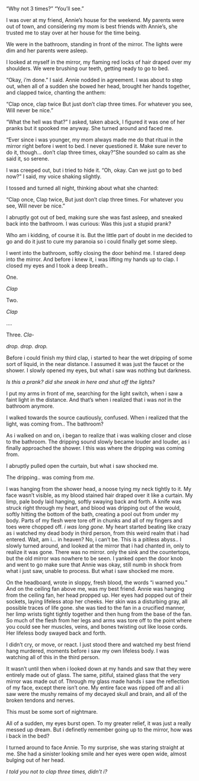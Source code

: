 “Why not 3 times?”
“You’ll see.” 

I was over at my friend, Annie’s house for the weekend. My parents were out of town, and considering my mom is best friends with Annie’s, she trusted me to stay over at her house for the time being. 

We were in the bathroom, standing in front of the mirror. The lights were dim and her parents were asleep. 

I looked at myself in the mirror, my flaming red locks of hair draped over my shoulders. We were brushing our teeth, getting ready to go to bed.

“Okay, i’m done.” I said. Annie nodded in agreement. I was about to step out, when all of a sudden she bowed her head, brought her hands together, and clapped twice, chanting the anthem:

“Clap once, clap twice 
But just don’t clap three times.
For whatever you see,
Will never be nice.”

“What the hell was that?” I asked, taken aback, I figured it was one of her pranks but it spooked me anyway. She turned around and faced me.

“Ever since i was younger, my mom always made me do that ritual in the mirror right before i went to bed. I never questioned it. Make sure never to do it, though… don’t clap three times, okay?”She sounded so calm as she said it, so serene.

I was creeped out, but i tried to hide it. “Oh, okay. Can we just go to bed now?” I said, my voice shaking slightly. 

I tossed and turned all night, thinking about what she chanted:

“Clap once, 
Clap twice,
But just don’t clap three times.
For whatever you see, 
Will never be nice.”

I abruptly got out of bed, making sure she was fast asleep, and sneaked back into the bathroom. I was curious: Was this just a stupid prank?

Who am i kidding, of course it is. But the little part of doubt in me decided to go and do it just to cure my paranoia so i could finally get some sleep.

I went into the bathroom, softly closing the door behind me. I stared deep into the mirror. And before i knew it, i was lifting my hands up to clap. I closed my eyes and I took a deep breath..

One. 

*Clap*

Two.

*Clap*

….

Three. 
*Cla-*

*drop.*
*drop.* 
*drop.*

Before i could finish my third clap, i started to hear the wet dripping of some sort of liquid, in the near distance. I assumed it was just the faucet or the shower.
I slowly opened my eyes, but what i saw was nothing but darkness.

*Is this a prank? did she sneak in here and shut off the lights?*

I put my arms in front of me, searching for the light switch, when i saw a faint light in the distance. And that’s when i realized that i was *not* in the bathroom anymore. 

I walked towards the source cautiously, confused. When i realized that the light, was coming from.. The bathroom? 

As i walked on and on, i began to realize that i was walking closer and close to the bathroom. The dripping sound slowly became louder and louder, as i finally approached the shower. I this was where the dripping was coming from.

I abruptly pulled open the curtain, but what i saw shocked me. 

The dripping.. was coming from *me.*

I was hanging from the shower head, a noose tying my neck tightly to it. My face wasn’t visible, as my blood stained hair draped over it like a curtain. My limp, pale body laid hanging, softly swaying back and forth. A knife was struck right through my heart, and blood was dripping out of the would, softly hitting the bottom of the bath, creating a pool out from under my body. Parts of my flesh were tore off in chunks and all of my fingers and toes were chopped off. *i was long gone.*
My heart started beating like crazy as i watched my dead body in third person, from this weird realm that i had entered. Wait, am i… in heaven? 
No, i can’t be. This is a pitiless abyss..
I slowly turned around, and looked at the mirror that i had chanted in, only to realize it was gone. There was no mirror. only the sink and the countertops, but the old mirror was nowhere to be seen. I yanked open the door knob and went to go make sure that Annie was okay, still numb in shock from what i just saw, unable to process. But what i saw shocked me more. 

On the headboard, wrote in sloppy, fresh blood, the words “i warned you.” And on the ceiling fan above me, was my best friend. Annie was hanging from the ceiling fan, her head propped up. Her eyes had popped out of their sockets, laying lifeless atop her cheeks. Her skin was a disturbing gray, all possible traces of life gone. she was tied to the fan in a crucified manner, her limp wrists tight tightly together and then hung from the base of the fan. So much of the flesh from her legs and arms was tore off to the point where you could see her muscles, veins, and bones twisting out like loose cords. Her lifeless body swayed back and forth. 

I didn’t cry, or move, or react. I just stood there and watched my best friend hang murdered, moments before i saw my own lifeless body. I was watching all of this in the third person. 

It wasn’t until then when i looked down at my hands and saw that they were entirely made out of glass. The same, pitiful, stained glass that the very mirror was made out of. Through my glass made hands i saw the reflection of my face, except there isn’t one. My entire face was ripped off and all i saw were the mushy remains of my decayed skull and brain, and all of the broken tendons and nerves.

This must be some sort of nightmare.

All of a sudden, my eyes burst open. To my greater relief, it was just a really messed up dream. But i definetly remember going up to the mirror, how was i back in the bed? 

I turned around to face Annie. To my surprise, she was staring straight at me. She had a sinister looking smile and her eyes were open wide, almost bulging out of her head. 

*I told you not to clap three times, didn’t i?*